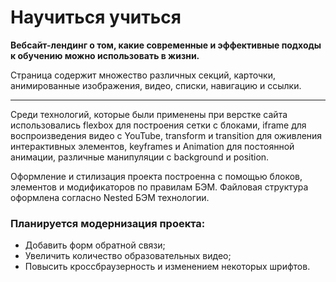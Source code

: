 # Научиться учиться

**Вебсайт-лендинг о том, какие современные и эффективные подходы к обучению можно использовать в жизни.**

Страница содержит множество различных секций, карточки, анимированные изображения, видео, списки, навигацию и ссылки.

---

Среди технологий, которые были применены при верстке сайта использовались flexbox для построения сетки с блоками, iframe для воспроизведения видео с YouTube, transform и transition для оживления интерактивных элементов, keyframes и Animation для постоянной анимации, различные манипуляции с background и position.

Оформление и стилизация проекта построенна с помощью блоков, элементов и модификаторов по правилам БЭМ. Файловая структура оформлена согласно Nested БЭМ технологии.

### Планируется модернизация проекта:

- Добавить форм обратной связи;
- Увеличить количество образовательных видео;
- Повысить кроссбраузерность и изменением некоторых шрифтов.

